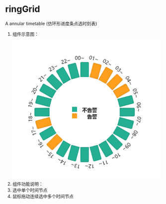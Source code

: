 # ringGrid
A annular timetable (仿环形进度条点选时刻表)  
1. 组件示意图：
![](illustration/illustrate1.png)  
2. 组件功能说明：  
1. 选中单个时间节点  
2. 鼠标拖动连续选中多个时间节点
